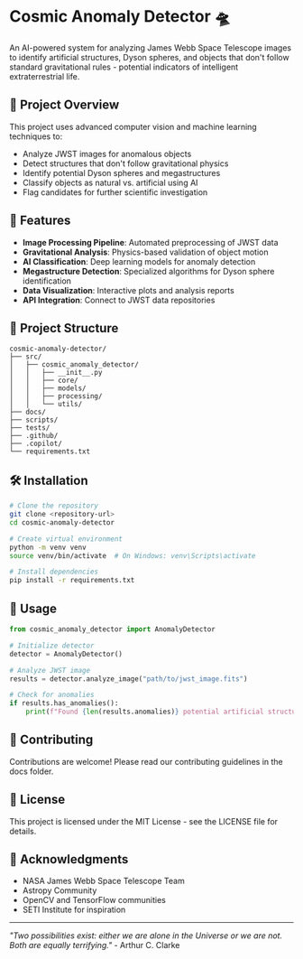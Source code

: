 # Cosmic Anomaly Detector 🛸

An AI-powered system for analyzing James Webb Space Telescope images to identify artificial structures, Dyson spheres, and objects that don't follow standard gravitational rules - potential indicators of intelligent extraterrestrial life.

## 🎯 Project Overview

This project uses advanced computer vision and machine learning techniques to:

- Analyze JWST images for anomalous objects
- Detect structures that don't follow gravitational physics
- Identify potential Dyson spheres and megastructures  
- Classify objects as natural vs. artificial using AI
- Flag candidates for further scientific investigation

## 🚀 Features

- **Image Processing Pipeline**: Automated preprocessing of JWST data
- **Gravitational Analysis**: Physics-based validation of object motion
- **AI Classification**: Deep learning models for anomaly detection
- **Megastructure Detection**: Specialized algorithms for Dyson sphere identification
- **Data Visualization**: Interactive plots and analysis reports
- **API Integration**: Connect to JWST data repositories

## 📁 Project Structure

```
cosmic-anomaly-detector/
├── src/
│   ├── cosmic_anomaly_detector/
│   │   ├── __init__.py
│   │   ├── core/
│   │   ├── models/
│   │   ├── processing/
│   │   └── utils/
├── docs/
├── scripts/
├── tests/
├── .github/
├── .copilot/
└── requirements.txt
```

## 🛠️ Installation

```bash
# Clone the repository
git clone <repository-url>
cd cosmic-anomaly-detector

# Create virtual environment
python -m venv venv
source venv/bin/activate  # On Windows: venv\Scripts\activate

# Install dependencies
pip install -r requirements.txt
```

## 🔬 Usage

```python
from cosmic_anomaly_detector import AnomalyDetector

# Initialize detector
detector = AnomalyDetector()

# Analyze JWST image
results = detector.analyze_image("path/to/jwst_image.fits")

# Check for anomalies
if results.has_anomalies():
    print(f"Found {len(results.anomalies)} potential artificial structures!")
```

## 🤝 Contributing

Contributions are welcome! Please read our contributing guidelines in the docs folder.

## 📄 License

This project is licensed under the MIT License - see the LICENSE file for details.

## 🙏 Acknowledgments

- NASA James Webb Space Telescope Team
- Astropy Community
- OpenCV and TensorFlow communities
- SETI Institute for inspiration

---

*"Two possibilities exist: either we are alone in the Universe or we are not. Both are equally terrifying."* - Arthur C. Clarke

